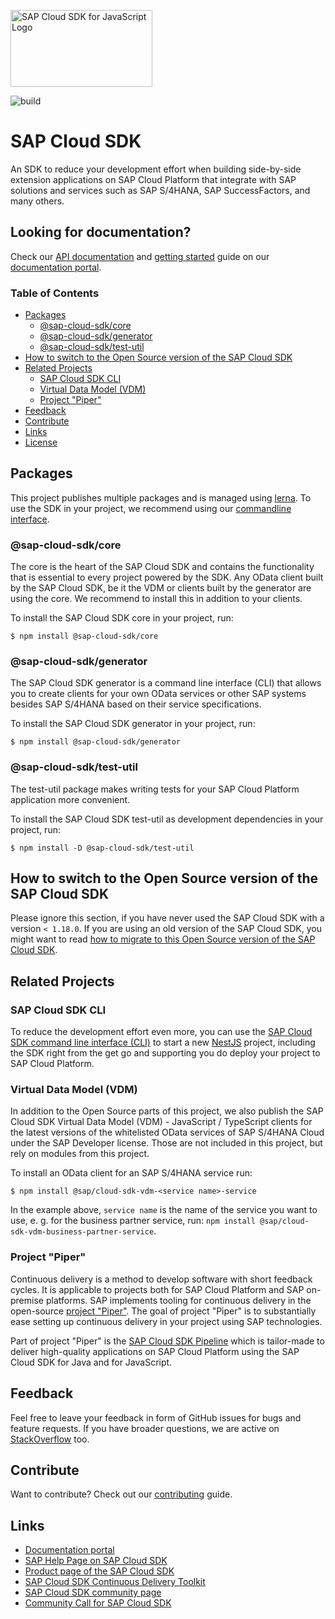 <a href="https://sap.com/s4sdk"><img src="https://help.sap.com/doc/2324e9c3b28748a4ae2ad08166d77675/1.0/en-US/logo-with-js.svg" alt="SAP Cloud SDK for JavaScript Logo" height="122.92" width="226.773"/></a>

![build](https://github.com/SAP/cloud-sdk/workflows/build/badge.svg)
# SAP Cloud SDK 
An SDK to reduce your development effort when building side-by-side extension applications on SAP Cloud Platform that integrate with SAP solutions and services such as SAP S/4HANA, SAP SuccessFactors, and many others.

## Looking for documentation?
Check our [API documentation](https://sap.github.io/cloud-sdk/docs/js/api-reference-js-ts) and [getting started](https://sap.github.io/cloud-sdk/docs/js/getting-started) guide on our [documentation portal](https://sap.github.io/cloud-sdk/).

### Table of Contents
- [Packages](#packages)
  - [@sap-cloud-sdk/core](#sap-cloud-sdkcore)
  - [@sap-cloud-sdk/generator](#sap-cloud-sdkgenerator)
  - [@sap-cloud-sdk/test-util](#sap-cloud-sdktest-util)
- [How to switch to the Open Source version of the SAP Cloud SDK](#how-to-switch-to-the-open-source-version-of-the-sap-cloud-sdk)
- [Related Projects](#related-projects)
  - [SAP Cloud SDK CLI](#sap-cloud-sdk-cli)
  - [Virtual Data Model (VDM)](#virtual-data-model-vdm)
  - [Project "Piper"](#project-piper)
- [Feedback](#feedback)
- [Contribute](#contribute)
- [Links](#links)
- [License](#license)

## Packages
This project publishes multiple packages and is managed using [lerna](https://github.com/lerna/lerna).
To use the SDK in your project, we recommend using our [commandline interface](#sap-cloud-sdk-cli).

### @sap-cloud-sdk/core
The core is the heart of the SAP Cloud SDK and contains the functionality that is essential to every project powered by the SDK. Any OData client built by the SAP Cloud SDK, be it the VDM or clients built by the generator are using the core. We recommend to install this in addition to your clients.

To install the SAP Cloud SDK core in your project, run:
```sh-session
$ npm install @sap-cloud-sdk/core
```

### @sap-cloud-sdk/generator
The SAP Cloud SDK generator is a command line interface (CLI) that allows you to create clients for your own OData services or other SAP systems besides SAP S/4HANA based on their service specifications.

To install the SAP Cloud SDK generator in your project, run:
```sh-session
$ npm install @sap-cloud-sdk/generator
```

### @sap-cloud-sdk/test-util
The test-util package makes writing tests for your SAP Cloud Platform application more convenient.

To install the SAP Cloud SDK test-util as development dependencies in your project, run:
```sh-session
$ npm install -D @sap-cloud-sdk/test-util
```

## How to switch to the Open Source version of the SAP Cloud SDK
Please ignore this section, if you have never used the SAP Cloud SDK with a version `< 1.18.0`.
If you are using an old version of the SAP Cloud SDK, you might want to read [how to migrate to this Open Source version of the SAP Cloud SDK](https://sap.github.io/cloud-sdk/docs/js/guides/migrate-to-open-source-version-of-cloud-sdk-for-javascript-typescript).

## Related Projects

### SAP Cloud SDK CLI
To reduce the development effort even more, you can use the [SAP Cloud SDK command line interface (CLI)](https://github.com/sap/cloud-sdk-cli) to start a new [NestJS](https://github.com/nestjs/nest) project, including the SDK right from the get go and supporting you do deploy your project to SAP Cloud Platform.

### Virtual Data Model (VDM)
In addition to the Open Source parts of this project, we also publish the SAP Cloud SDK Virtual Data Model (VDM) - JavaScript / TypeScript clients for the latest versions of the whitelisted OData services of SAP S/4HANA Cloud under the SAP Developer license. Those are not included in this project, but rely on modules from this project.

To install an OData client for an SAP S/4HANA service run:

```sh-session
$ npm install @sap/cloud-sdk-vdm-<service name>-service
```
In the example above, `service name` is the name of the service you want to use, e. g. for the business partner service, run: `npm install @sap/cloud-sdk-vdm-business-partner-service`.
### Project "Piper"
Continuous delivery is a method to develop software with short feedback cycles.
It is applicable to projects both for SAP Cloud Platform and SAP on-premise platforms.
SAP implements tooling for continuous delivery in the open-source [project "Piper"](https://sap.github.io/jenkins-library/).
The goal of project "Piper" is to substantially ease setting up continuous delivery in your project using SAP technologies.

Part of project "Piper" is the [SAP Cloud SDK Pipeline](https://sap.github.io/jenkins-library/pipelines/cloud-sdk/introduction/) which is tailor-made to deliver high-quality applications on SAP Cloud Platform using the SAP Cloud SDK for Java and for JavaScript.

## Feedback
Feel free to leave your feedback in form of GitHub issues for bugs and feature requests. If you have broader questions, we are active on [StackOverflow](https://stackoverflow.com/questions/tagged/sap-cloud-sdk+javascript) too.

## Contribute
Want to contribute? Check out our [contributing](./CONTRIBUTING.md) guide.

## Links

- [Documentation portal](https://sap.github.io/cloud-sdk/)
- [SAP Help Page on SAP Cloud SDK](https://help.sap.com/viewer/product/SAP_CLOUD_SDK/1.0/en-US)
- [Product page of the SAP Cloud SDK](https://developers.sap.com/topics/cloud-sdk.html)
- [SAP Cloud SDK Continuous Delivery Toolkit](https://github.com/SAP/cloud-s4-sdk-pipeline)
- [SAP Cloud SDK community page](https://community.sap.com/topics/cloud-sdk)
- [Community Call for SAP Cloud SDK](https://blogs.sap.com/2019/06/26/sap-cloud-sdk-new-format-of-the-update-call-for-sap-community/)
